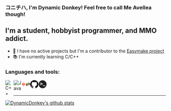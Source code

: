 ### コニチハ, I'm Dynamic Donkey! Feel free to call Me Avellea though!

## I'm a student, hobbyist programmer, and MMO addict.

- 🔎 I have no active projects but I'm a contributor to the [Easymake project](https://github.com/undersquire/easymake)
- 📚 I'm currently learning C/C++

### Languages and tools:

<img align="left" alt="C++" width="26px" src="https://upload.wikimedia.org/wikipedia/commons/1/18/ISO_C%2B%2B_Logo.svg" />
<img align="left" alt="Java" width="26px" src="https://www.pngkey.com/png/full/264-2646582_logo-transparent-background-java.png" />
<img align="left" alt="Git" width="26px" src="https://raw.githubusercontent.com/github/explore/80688e429a7d4ef2fca1e82350fe8e3517d3494d/topics/git/git.png" />
<img align="left" alt="GitHub" width="26px" src="https://raw.githubusercontent.com/github/explore/78df643247d429f6cc873026c0622819ad797942/topics/github/github.png" />
<img align="left" alt="Terminal" width="26px" src="https://raw.githubusercontent.com/github/explore/80688e429a7d4ef2fca1e82350fe8e3517d3494d/topics/terminal/terminal.png" />

<br />
<br />

---

[![DynamicDonkey's github stats](https://github-readme-stats.vercel.app/api?username=DynamicDonkey&show_icons=true&theme=tokyonight)](https://github.com/anuraghazra/github-readme-stats)

